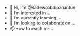 - 👋 Hi, I’m @Sadewoabdipanuntun
- 👀 I’m interested in ...
- 🌱 I’m currently learning ...
- 💞️ I’m looking to collaborate on ...
- 📫 How to reach me ...

<!---
Sadewoabdipanuntun/Sadewoabdipanuntun is a ✨ special ✨ repository because its `README.md` (this file) appears on your GitHub profile.
You can click the Preview link to take a look at your changes.
--->
